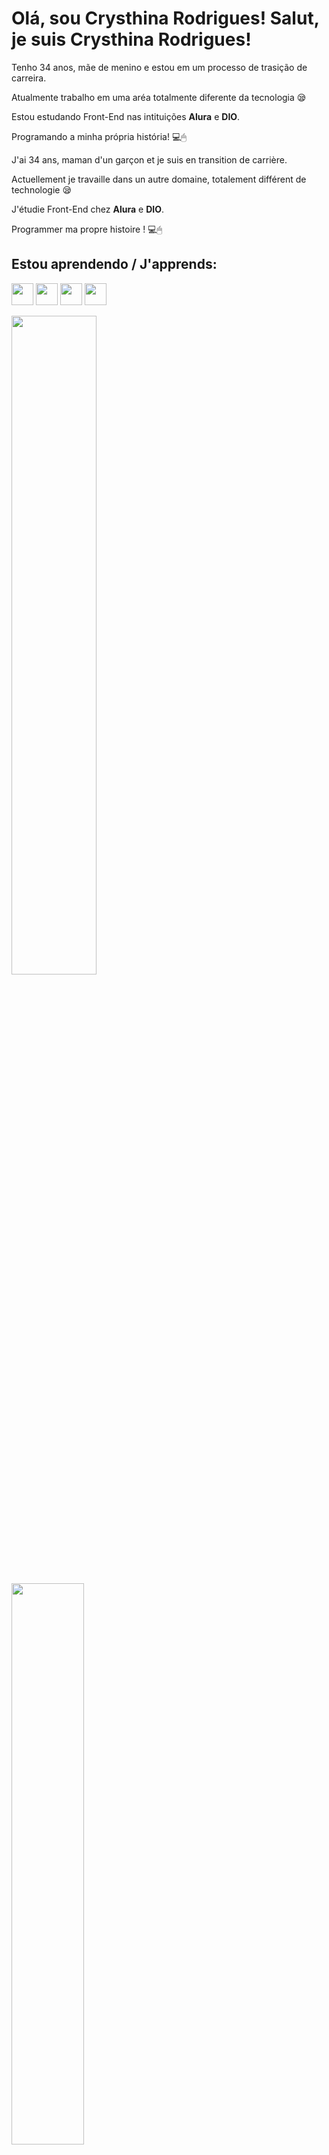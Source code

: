 # Olá, sou Crysthina Rodrigues! Salut, je suis Crysthina Rodrigues!

Tenho 34 anos, mãe de menino e estou em um processo de trasição de carreira.

Atualmente trabalho em uma aréa totalmente diferente da tecnologia 😪

Estou estudando Front-End nas intituições **Alura** e **DIO**.

Programando a minha própria história! 💻🖱


J'ai 34 ans, maman d'un garçon et je suis en transition de carrière.

Actuellement je travaille dans un autre domaine, totalement différent de technologie 😪

J'étudie Front-End chez **Alura** e **DIO**.

Programmer ma propre histoire ! 💻🖱


## Estou aprendendo / J'apprends:

<img src="https://cdn.jsdelivr.net/gh/devicons/devicon/icons/html5/html5-original.svg" width="35" height="35"/> <img src="https://cdn.jsdelivr.net/gh/devicons/devicon/icons/css3/css3-original.svg" width="35" height="35"/> <img src="https://cdn.jsdelivr.net/gh/devicons/devicon/icons/javascript/javascript-original.svg" width="35" height="35"/> <img src="https://cdn.jsdelivr.net/gh/devicons/devicon/icons/git/git-original.svg" width="35" height="35"/>

<div>
<a href="https://github.com/Crysthina">
<img height="52%" src="https://github-readme-stats.vercel.app/api/top-langs/?username=Crysthina&layout=compact&langs_count=7&theme=dracula"/> <img height="48%" src="https://github-readme-stats.vercel.app/api?username=Crysthina&show_icons=true&theme=dracula&include_all_commits=true&count_private=true"/>
</div>
